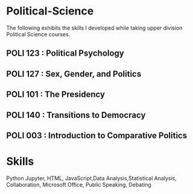 # Political-Science
The following exhibits the skills I developed while taking upper division Political Science courses. 
## POLI 123 : Political Psychology 
## POLI 127 : Sex, Gender, and Politics
## POLI 101 : The Presidency
## POLI 140 : Transitions to Democracy 
## POLI 003 : Introduction to Comparative Politics

# Skills 
Python Jupyter, HTML, JavaScript,Data Analysis,Statistical Analysis, Collaboration, Microsoft Office, Public Speaking, Debating
